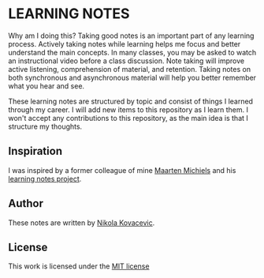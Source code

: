 # LEARNING NOTES

Why am I doing this? Taking good notes is an important part of any learning process. Actively taking notes while learning helps me focus and better understand the main concepts. In many classes, you may be asked to watch an instructional video before a class discussion. Note taking will improve active listening, comprehension of material, and retention. Taking notes on both synchronous and asynchronous material will help you better remember what you hear and see.

These learning notes are structured by topic and consist of things I learned through my career. I will add new items to this repository as I learn them. I won't accept any contributions to this repository, as the main idea is that I structure my thoughts.

## Inspiration

I was inspired by a former colleague of mine [Maarten Michiels](https://github.com/mistermicheels) and his [learning notes project](https://learning-notes.mistermicheels.com/).

## Author

These notes are written by [Nikola Kovacevic](https://github.com/nikola-kovacevic).

## License

This work is licensed under the [MIT license](LICENSE)
